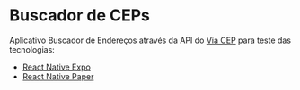 # Buscador de CEPs

[Via CEP]: <https://viacep.com.br/>
Aplicativo Buscador de Endereços através da API do [Via CEP] para teste das tecnologias:

[React Native Expo]: <https://expo.dev/>
[React Native Paper]: <https://reactnativepaper.com/>
- [React Native Expo]
- [React Native Paper]